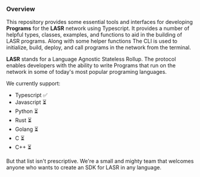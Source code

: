 ### Overview
This repository provides some essential tools and interfaces for developing
**Programs** for the **LASR** network using Typescript.
It provides a number of helpful types, classes,
examples, and functions to aid in the building of LASR programs.
Along with some helper functions The CLI is used to
initialize, build, deploy, and call programs in the network from the terminal.

**LASR** stands for a Language Agnostic Stateless Rollup. The protocol
enables developers with the ability to write Programs that run on the network
in some of today's most popular programing languages.

We currently support:
* Typescript ✅
* Javascript ⏳
* Python ⏳
* Rust ⏳
* Golang ⏳
* C ⏳
* C++ ⏳

But that list isn't prescriptive. We're a small and mighty team that welcomes
anyone who wants to create an SDK for LASR in any language.
